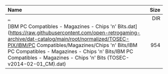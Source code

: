|Name|Size|
|:---|---:|
|[..](../index.html)|DIR|
|[IBM PC Compatibles - Magazines - Chips 'n' Bits.dat](https://raw.githubusercontent.com/open-retrogaming-archive/dat-catalog/main/root/normalized/TOSEC-PIX/IBM/PC Compatibles/Magazines/Chips 'n' Bits/IBM PC Compatibles - Magazines - Chips 'n' Bits/IBM PC Compatibles - Magazines - Chips 'n' Bits (TOSEC-v2014-02-01_CM).dat)|954|
